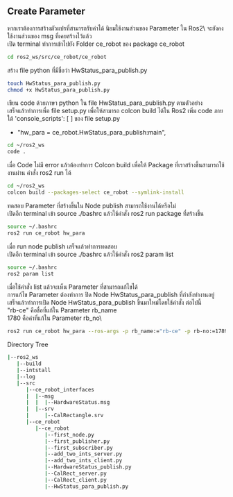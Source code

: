 
## Create Parameter

หากเราต้องการสร้างตัวแปรที่สามารถรับค่าได้ นิยมใช้งานส่วนของ Parameter ใน Ros2\ จะยังคงใช้งานส่วนของ msg ที่เคยสร้างไว้แล้ว\
เปิด terminal ทำการเข้าไปยัง Folder ce_robot ของ package ce_robot
```bash
cd ros2_ws/src/ce_robot/ce_robot
```

สร้าง file python ที่มีขื่อว่า HwStatus_para_publish.py

```bash
touch HwStatus_para_publish.py
chmod +x HwStatus_para_publish.py
```

เขียน code ด้วยภาษา python ใน file HwStatus_para_publish.py ตามตัวอย่าง\
เสร็จแล้วทำการเพื่อ file setup.py เพื่อให้สามารถ colcon build ได้ใน Ros2
เพิ่ม code ภายใต้ 'console_scripts': [ ] ของ file setup.py

- "hw_para = ce_robot.HwStatus_para_publish:main",
```bash
cd ~/ros2_ws
code .
```

เมื่อ Code ไม่มี error แล้วต้องทำการ Colcon build เพื่อให้ Package
ที่เราสร้างขึ้นสามารถใช้งานผ่าน คำสั่ง ros2 run ได้
```bash
cd ~/ros2_ws
colcon build --packages-select ce_robot --symlink-install
```

ทดสอบ Parameter ที่สร้างขึ้นใน Node publish สามารถใช้งานได้หรือไม่\
เปิดอีก terminal เข้า source ./bashrc แล้วใช้คำสั่ง ros2 run package ที่สร้างขึ้น
```bash
source ~/.bashrc
ros2 run ce_robot hw_para 
```

เมื่อ run node publish เสร็จแล้วทำการทดสอบ\
เปิดอีก terminal เข้า source ./bashrc แล้วใช้คำสั่ง ros2 param list
```bash
source ~/.bashrc
ros2 param list 
```

เมื่อใช้คำสั่ง list แล้วจะเห็น Parameter ที่สามารถแก้ไขได้ \
การแก้ไข Parameter ต้องทำการ ปิด Node HwStatus_para_publish ที่กำลังทำงานอยู่\
เสร็จแล้วทำการเปิด Node HwStatus_para_publish ขึ้นมาใหม่โดยใช้คำสั่ง ต่อไปนี้\
"rb-ce" คือชื่อที่แก้ใน Parameter rb_name\
1780 คือค่าที่แก้ใน Parameter rb_no\
```bash
ros2 run ce_robot hw_para --ros-args -p rb_name:="rb-ce" -p rb-no:=1789
```

Directory Tree
```bash
|--ros2_ws
   |--build
   |--intstall
   |--log
   |--src
      |--ce_robot_interfaces
      |  |--msg
      |  |  |--HardwareStatus.msg
      |  |--srv
      |     |--CalRectangle.srv
      |--ce_robot
         |--ce_robot
            |--first_node.py
            |--first_publisher.py
            |--first_subscriber.py
            |--add_two_ints_server.py
            |--add_two_ints_client.py
            |--HardwareStatus_publish.py
            |--CalRect_server.py
            |--CalRect_client.py
            |--HwStatus_para_publish.py    
```
